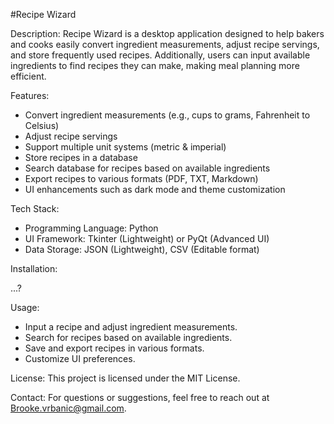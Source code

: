 #Recipe Wizard

Description: Recipe Wizard is a desktop application designed to help bakers and cooks easily convert ingredient measurements, adjust recipe servings, and store frequently used recipes. Additionally, users can input available ingredients to find recipes they can make, making meal planning more efficient.

Features: 
  - Convert ingredient measurements (e.g., cups to grams, Fahrenheit to Celsius)
  - Adjust recipe servings
  - Support multiple unit systems (metric & imperial)
  - Store recipes in a database
  - Search database for recipes based on available ingredients
  - Export recipes to various formats (PDF, TXT, Markdown)
  - UI enhancements such as dark mode and theme customization

Tech Stack: 
  - Programming Language: Python
  - UI Framework: Tkinter (Lightweight) or PyQt (Advanced UI)
  - Data Storage: JSON (Lightweight), CSV (Editable format)

Installation: 

...?

Usage: 
  - Input a recipe and adjust ingredient measurements.
  - Search for recipes based on available ingredients.
  - Save and export recipes in various formats.
  - Customize UI preferences.

License: This project is licensed under the MIT License.

Contact: For questions or suggestions, feel free to reach out at Brooke.vrbanic@gmail.com.
